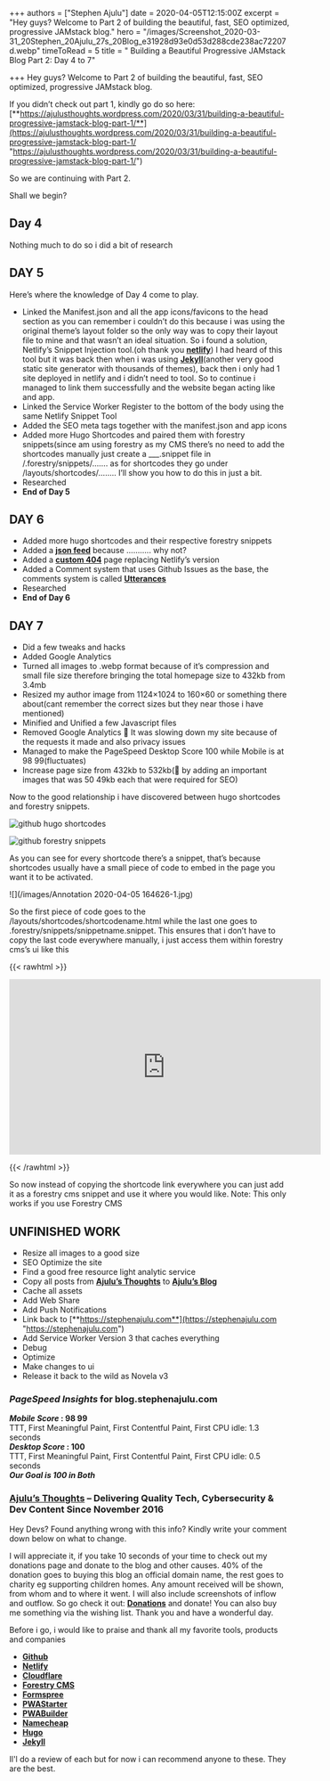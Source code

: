 +++
authors = ["Stephen Ajulu"]
date = 2020-04-05T12:15:00Z
excerpt = "Hey guys? Welcome to Part 2 of building the beautiful, fast, SEO optimized, progressive JAMstack blog."
hero = "/images/Screenshot_2020-03-31_20Stephen_20Ajulu_27s_20Blog_e31928d93e0d53d288cde238ac72207d.webp"
timeToRead = 5
title = " Building a Beautiful Progressive JAMstack Blog Part 2: Day 4 to 7"

+++
Hey guys? Welcome to Part 2 of building the beautiful, fast, SEO optimized, progressive JAMstack blog.

If you didn’t check out part 1, kindly go do so here: [**https://ajulusthoughts.wordpress.com/2020/03/31/building-a-beautiful-progressive-jamstack-blog-part-1/**](https://ajulusthoughts.wordpress.com/2020/03/31/building-a-beautiful-progressive-jamstack-blog-part-1/ "https://ajulusthoughts.wordpress.com/2020/03/31/building-a-beautiful-progressive-jamstack-blog-part-1/")

So we are continuing with Part 2.

Shall we begin?

## Day 4

Nothing much to do so i did a bit of research

## DAY 5

Here’s where the knowledge of Day 4 come to play.

* Linked the Manifest.json and all the app icons/favicons to the head section as you can remember i couldn’t do this because i was using the original theme’s layout folder so the only way was to copy their layout file to mine and that wasn’t an ideal situation. So i found a solution, Netlify’s Snippet Injection tool.(oh thank you [**netlify**](https://netlify.com)) I had heard of this tool but it was back then when i was using [**Jekyll**](https://jekyllrc.org)(another very good static site generator with thousands of themes), back then i only had 1 site deployed in netlify and i didn’t need to tool. So to continue i managed to link them successfully and the website began acting like and app.
* Linked the Service Worker Register to the bottom of the body using the same Netlify Snippet Tool
* Added the SEO meta tags together with the manifest.json and app icons
* Added more Hugo Shortcodes and paired them with forestry snippets(since am using forestry as my CMS there’s no need to add the shortcodes manually just create a ___.snippet file in /.forestry/snippets/……. as for shortcodes they go under /layouts/shortcodes/…….. I’ll show you how to do this in just a bit.
* Researched
* **End of Day 5**

## DAY 6

* Added more hugo shortcodes and their respective forestry snippets
* Added a [**json feed**](https://blog.stephenajulu.com/feed.json) because ……….. why not?
* Added a [**custom 404**](https://blog.stephenajulu.com/404/) page replacing Netlify’s version
* Added a Comment system that uses Github Issues as the base, the comments system is called [**Utterances**](https://utteranc.es)
* Researched
* **End of Day 6**

## DAY 7

* Did a few tweaks and hacks
* Added Google Analytics
* Turned all images to .webp format because of it’s compression and small file size therefore bringing the total homepage size to 432kb from 3.4mb
* Resized my author image from 1124×1024 to 160×60 or something there about(cant remember the correct sizes but they near those i have mentioned)
* Minified and Unified a few Javascript files
* Removed Google Analytics 🤣 It was slowing down my site because of the requests it made and also privacy issues
* Managed to make the PageSpeed Desktop Score 100 while Mobile is at 98 99(fluctuates)
* Increase page size from 432kb to 532kb(🤣 by adding an important images that was 50 49kb each that were required for SEO)

Now to the good relationship i have discovered between hugo shortcodes and forestry snippets.

![github hugo shortcodes](https://ajulusthoughts.files.wordpress.com/2020/04/screenshot_2020-04-05-stephenajulu-ajulusthoughts1-hugo-shortcodes.png?w=1012 "Hugo Shortcodes")

![github forestry snippets](https://ajulusthoughts.files.wordpress.com/2020/04/screenshot_2020-04-05-stephenajulu-ajulusthoughts1-forestry-snippets.png?w=1012 "Forestry Snippet")

As you can see for every shortcode there’s a snippet, that’s because shortcodes usually have a small piece of code to embed in the page you want it to be activated.

![](/images/Annotation 2020-04-05 164626-1.jpg)

So the first piece of code goes to the /layouts/shortcodes/shortcodename.html while the last one goes to .forestry/snippets/snippetname.snippet. This ensures that i don’t have to copy the last code everywhere manually, i just access them within forestry cms’s ui like this

{{< rawhtml >}}
<p>
<iframe width="560" height="315" src="https://www.youtube.com/embed/M-P0lVXehWM" frameborder="0" allow="accelerometer; autoplay; encrypted-media; gyroscope; picture-in-picture" allowfullscreen></iframe>
</p>
{{< /rawhtml >}}

So now instead of copying the shortcode link everywhere you can just add it as a forestry cms snippet and use it where you would like. Note: This only works if you use Forestry CMS

## UNFINISHED WORK

* Resize all images to a good size
* SEO Optimize the site
* Find a good free resource light analytic service
* Copy all posts from [**Ajulu’s Thoughts**](https://ajulusthoughts.wordpress.com) to [**Ajulu’s Blog**](https://blog.stephenajulu.com)
* Cache all assets
* Add Web Share
* Add Push Notifications
* Link back to [**https://stephenajulu.com**](https://stephenajulu.com "https://stephenajulu.com")
* Add Service Worker Version 3 that caches everything
* Debug
* Optimize
* Make changes to ui
* Release it back to the wild as Novela v3

### _PageSpeed Insights_ for blog.stephenajulu.com

**_Mobile Score_ : 98 99**  
TTT, First Meaningful Paint, First Contentful Paint, First CPU idle: 1.3 seconds  
**_Desktop Score_ : 100**  
TTT, First Meaningful Paint, First Contentful Paint, First CPU idle: 0.5 seconds  
**_Our Goal is 100 in Both_**

### [**Ajulu’s Thoughts**](https://ajulusthoughts.wordpress.com) – Delivering Quality Tech, Cybersecurity & Dev Content Since November 2016

Hey Devs? Found anything wrong with this info? Kindly write your comment down below on what to change.

I will appreciate it, if you take 10 seconds of your time to check out my donations page and donate to the blog and other causes. 40% of the donation goes to buying this blog an official domain name, the rest goes to charity eg supporting children homes. Any amount received will be shown, from whom and to where it went. I will also include screenshots of inflow and outflow. So go check it out: [**Donations**](https://ajulusthoughts.wordpress.com/donate/) and donate! You can also buy me something via the wishing list. Thank you and have a wonderful day.

Before i go, i would like to praise and thank all my favorite tools, products and companies

* [**Github**](https://github.com "GitHub")
* [**Netlify**](https://netlify.com "Netlify")
* [**Cloudflare**]()
* [**Forestry CMS**](https://forestry.io "Forestry")
* [**Formspree**](https://formspree.io "Formspree")
* [**PWAStarter**](https://pwastarter.love2dev.com "PWAStarter")
* [**PWABuilder**](https://pwabuilder.com "PWABuilder")
* [**Namecheap**](https://namecheap.com "NameCheap")
* [**Hugo**](https://gohugo.io "Hugo")
* [**Jekyll**](https://jekyllrc.org "Jekyll")

Il'l do a review of each but for now i can recommend anyone to these. They are the best.